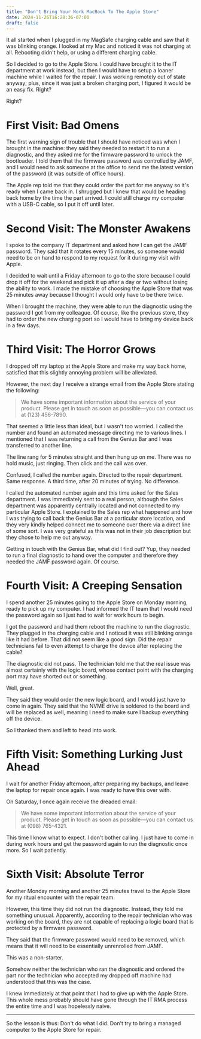 ```yaml
---
title: "Don't Bring Your Work MacBook To The Apple Store"
date: 2024-11-26T16:28:36-07:00
draft: false
---
```


It all started when I plugged in my MagSafe charging cable and saw that it was
blinking orange. I looked at my Mac and noticed it was not charging at all.
Rebooting didn't help, or using a different charging cable.

So I decided to go to the Apple Store. I could have brought it to the IT
department at work instead, but then I would have to setup a loaner machine
while I waited for the repair. I was working remotely out of state anyway;
plus, since it was just a broken charging port, I figured it would be an easy
fix. Right?

Right?

# First Visit: Bad Omens

The first warning sign of trouble that I should have noticed was when I brought
in the machine: they said they needed to restart it to run a diagnostic, and
they asked me for the firmware password to unlock the bootloader. I told them
that the firmware password was controlled by JAMF, and I would need to ask
someone at the office to send me the latest version of the password (it was
outside of office hours).

The Apple rep told me that they could order the part for me anyway so it's
ready when I came back in. I shrugged but I knew that would be heading back
home by the time the part arrived. I could still charge my computer with a
USB-C cable, so I put it off until later.

# Second Visit: The Monster Awakens

I spoke to the company IT department and asked how I can get the JAMF password.
They said that it rotates every 15 minutes, so someone would need to be on hand
to respond to my request for it during my visit with Apple.

I decided to wait until a Friday afternoon to go to the store because I could
drop it off for the weekend and pick it up after a day or two without losing
the ability to work. I made the mistake of choosing the Apple Store that was 25
minutes away because I thought I would only have to be there twice.

When I brought the machine, they were able to run the diagnostic using the
password I got from my colleague. Of course, like the previous store, they had
to order the new charging port so I would have to bring my device back in a few
days.

# Third Visit: The Horror Grows

I dropped off my laptop at the Apple Store and make my way back home, satisfied
that this slightly annoying problem will be alleviated.

However, the next day I receive a strange email from the Apple Store stating
the following:

> We have some important information about the service of your product. Please
> get in touch as soon as possible—you can contact us at (123) 456-7890.

That seemed a little less than ideal, but I wasn't too worried. I called the
number and found an automated message directing me to various lines. I
mentioned that I was returning a call from the Genius Bar and I was transferred
to another line.

The line rang for 5 minutes straight and then hung up on me. There was no hold
music, just ringing. Then click and the call was over.

Confused, I called the number again. Directed to the repair department. Same
response. A third time, after 20 minutes of trying. No difference.

I called the automated number again and this time asked for the Sales
department. I was immediately sent to a real person, although the Sales
department was apparently centrally located and not connected to my particular
Apple Store. I explained to the Sales rep what happened and how I was trying to
call back the Genius Bar at a particular store location, and they very kindly
helped connect me to someone over there via a direct line of some sort. I was
very grateful as this was not in their job description but they chose to help
me out anyway.

Getting in touch with the Genius Bar, what did I find out? Yup, they needed to
run a final diagnostic to hand over the computer and therefore they needed the
JAMF password again. Of course.

# Fourth Visit: A Creeping Sensation

I spend another 25 minutes going to the Apple Store on Monday morning, ready to
pick up my computer. I had informed the IT team that I would need the password
again so I just had to wait for work hours to begin.

I got the password and had them reboot the machine to run the diagnostic. They
plugged in the charging cable and I noticed it was still blinking orange like
it had before. That did not seem like a good sign. Did the repair technicians
fail to even attempt to charge the device after replacing the cable?

The diagnostic did not pass. The technician told me that the real issue was
almost certainly with the logic board, whose contact point with the charging
port may have shorted out or something.

Well, great.

They said they would order the new logic board, and I would just have to come
in again. They said that the NVME drive is soldered to the board and will be
replaced as well, meaning I need to make sure I backup everything off the
device.

So I thanked them and left to head into work.

# Fifth Visit: Something Lurking Just Ahead

I wait for another Friday afternoon, after preparing my backups, and leave the
laptop for repair once again. I was ready to have this over with.

On Saturday, I once again receive the dreaded email:

> We have some important information about the service of your product. Please
> get in touch as soon as possible—you can contact us at (098) 765-4321.

This time I know what to expect. I don't bother calling. I just have to come in
during work hours and get the password again to run the diagnostic once more.
So I wait patiently.

# Sixth Visit: Absolute Terror

Another Monday morning and another 25 minutes travel to the Apple Store for my
ritual encounter with the repair team.

However, this time they did not run the diagnostic. Instead, they told me
something unusual. Apparently, according to the repair technician who was
working on the board, they are not capable of replacing a logic board that is
protected by a firmware password.

They said that the firmware password would need to be removed, which means that
it will need to be essentially unrenrolled from JAMF.

This was a non-starter.

Somehow neither the technician who ran the diagnostic and ordered the part nor
the technician who accepted my dropped off machine had understood that this was
the case.

I knew immediately at that point that I had to give up with the Apple Store.
This whole mess probably should have gone through the IT RMA process the entire
time and I was hopelessly naive.

---

So the lesson is thus: Don't do what I did. Don't try to bring a managed
computer to the Apple Store for repair.

